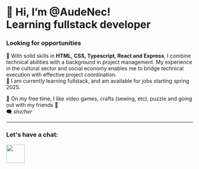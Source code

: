 # 👋 Hi, I’m @AudeNec! <br> Learning fullstack developer

### Looking for opportunities

👀 With solid skills in **HTML, CSS, Typescript, React and Express**, I combine technical abilities with a background in project management. My experience in the cultural sector and social economy enables me to bridge technical execution with effective project coordination. 
<br>
📅 I am currently learning fullstack, and am available for jobs starting spring 2025.

<!-- 🌱 I'm currently learning Express. -->
🧩 On my free time, I like video games, crafts (sewing, etc), puzzle and going out with my friends 🍻 
<br>
🗨 *she/her*

---

### Let's have a chat:

<a href="https://www.linkedin.com/in/audenectoux/" target="_blank"><img src="https://logospng.org/download/linkedin/logo-linkedin-icon-1536.png" width="50px"></a>
